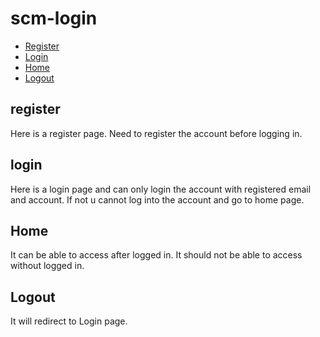 # scm-login
- [Register](#reg)
- [Login](#login)
- [Home](#home)
- [Logout](#logout)

## register

Here is a register page. Need to register the account before logging in.
## login

Here is a login page and can only login the account with registered email and account. If not u cannot log into the account and go to home page.


## Home

It can be able to access after logged in. It should not be able to access without logged in.


## Logout

It will redirect to Login page.

